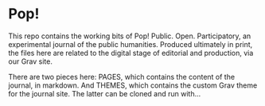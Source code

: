 # Pop!

This repo contains the working bits of Pop! Public. Open. Participatory, an experimental journal of the public humanities. Produced ultimately in print, the files here are related to the digital stage of editorial and production, via our Grav site.

There are two pieces here: PAGES, which contains the content of the journal, in markdown. And THEMES, which contains the custom Grav theme for the journal site. The latter can be cloned and run with...
